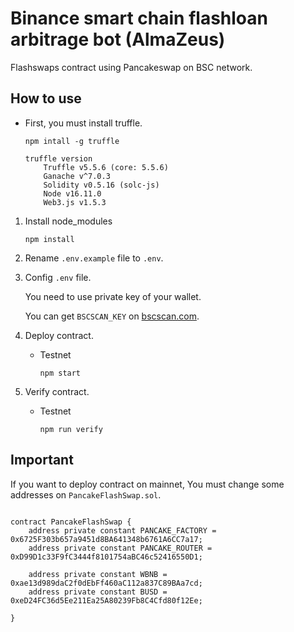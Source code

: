 # Binance smart chain flashloan arbitrage bot (AlmaZeus)

Flashswaps contract using Pancakeswap on BSC network.

## How to use

- First, you must install truffle.
    ```
    npm intall -g truffle

    truffle version
        Truffle v5.5.6 (core: 5.5.6)
        Ganache v^7.0.3
        Solidity v0.5.16 (solc-js)
        Node v16.11.0
        Web3.js v1.5.3
    ```


1. Install node_modules
    ```
    npm install
    ```
2. Rename `.env.example` file to `.env`.
3. Config `.env` file.

    You need to use private key of your wallet.

    You can get `BSCSCAN_KEY` on [bscscan.com](https://bscscan.com).

4. Deploy contract.

    - Testnet
        ```
        npm start
        ```

5. Verify contract.

    - Testnet
        ```
        npm run verify
        ```

## Important

If you want to deploy contract on mainnet, You must change some addresses on `PancakeFlashSwap.sol`.

```solidity

contract PancakeFlashSwap {
    address private constant PANCAKE_FACTORY = 0x6725F303b657a9451d8BA641348b6761A6CC7a17;
    address private constant PANCAKE_ROUTER = 0xD99D1c33F9fC3444f8101754aBC46c52416550D1;

    address private constant WBNB = 0xae13d989daC2f0dEbFf460aC112a837C89BAa7cd;
    address private constant BUSD = 0xeD24FC36d5Ee211Ea25A80239Fb8C4Cfd80f12Ee;

}

```

